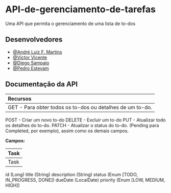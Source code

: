 # API-de-gerenciamento-de-tarefas

Uma API que permita o gerenciamento de uma lista de to-dos

## Desenvolvedores

- [@André Luiz F. Martins](https://github.com/KnockDown737)
- [@Victor Vicente](https://github.com/VictorVicent)
- [@Diego Sampaio](https://github.com/DiegoSampaio505)
- [@Pedro Estevam](https://github.com/PedroEBC)

##  Documentação da API


| Recursos   |
| :---------------------------------- |
|GET - Para obter todos os to-dos ou detalhes de um to-do.
POST - Criar um novo to-do
DELETE - Excluir um to-do
PUT - Atualizar todo os detalhes do to-do.
PATCH - Atualizar o status do to-do. (Pending para Completed, por exemplo), assim como os demais campos.


**Campos:**

| Task   |
| :---------------------------------- |
|Task
id (Long)
title (String)
description (String)
status (Enum [TODO, IN_PROGRESS, DONE])
dueDate (LocalDate)
priority (Enum [LOW, MEDIUM, HIGH])
